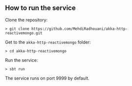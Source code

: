 ## How to run the service
Clone the repository:
```
> git clone https://github.com/MehdiRadhouani/akka-http-reactivemongo.git
```

Get to the `akka-http-reactivemongo` folder:
```
> cd akka-http-reactivemongo
```

Run the service:
```
> sbt run
```

The service runs on port 9999 by default.